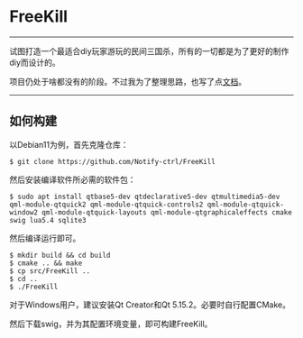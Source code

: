 # FreeKill

___

试图打造一个最适合diy玩家游玩的民间三国杀，所有的一切都是为了更好的制作diy而设计的。

项目仍处于啥都没有的阶段。不过我为了整理思路，也写了点[文档](./doc/index.md)。

___

## 如何构建

以Debian11为例，首先克隆仓库：

```shell
$ git clone https://github.com/Notify-ctrl/FreeKill
```

然后安装编译软件所必需的软件包：

```shell
$ sudo apt install qtbase5-dev qtdeclarative5-dev qtmultimedia5-dev qml-module-qtquick2 qml-module-qtquick-controls2 qml-module-qtquick-window2 qml-module-qtquick-layouts qml-module-qtgraphicaleffects cmake swig lua5.4 sqlite3
```

然后编译运行即可。

```shell
$ mkdir build && cd build
$ cmake .. && make
$ cp src/FreeKill ..
$ cd ..
$ ./FreeKill
```

对于Windows用户，建议安装Qt Creator和Qt 5.15.2。必要时自行配置CMake。

然后下载swig，并为其配置环境变量，即可构建FreeKill。
